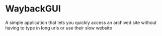 # WaybackGUI
 A simple application that lets you quickly access an archived site without having to type in long urls or use their slow website
